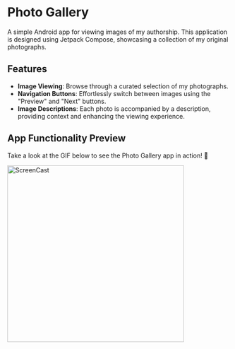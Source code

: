 # Photo Gallery

A simple Android app for viewing images of my authorship. This application is designed using Jetpack Compose, showcasing a collection of my original photographs.

## Features

- **Image Viewing**: Browse through a curated selection of my photographs.
- **Navigation Buttons**: Effortlessly switch between images using the "Preview" and "Next" buttons.
- **Image Descriptions**: Each photo is accompanied by a description, providing context and enhancing the viewing experience.

## App Functionality Preview

Take a look at the GIF below to see the Photo Gallery app in action! 🌟

<img src="app/src/main/res/drawable/screen_recording.gif" alt="ScreenCast" width="400"/>
